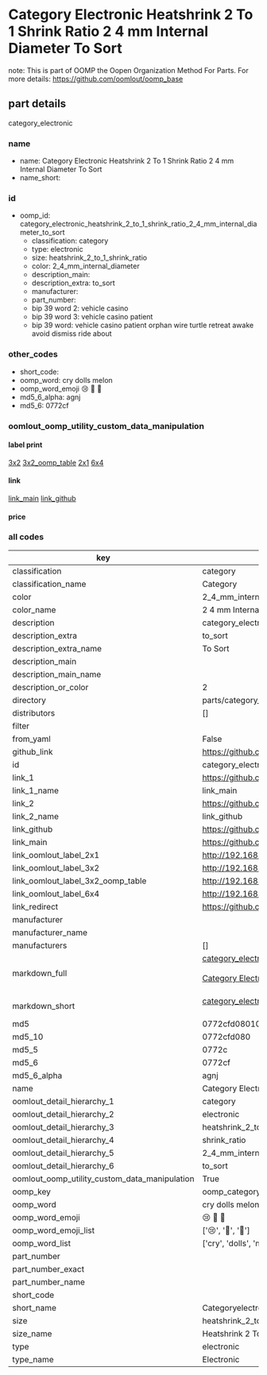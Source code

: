 # Category Electronic Heatshrink 2 To 1 Shrink Ratio 2 4 mm Internal Diameter To Sort  

note: This is part of OOMP the Oopen Organization Method For Parts. For more details: https://github.com/oomlout/oomp_base

##  part details
  



category_electronic



### name
* name: Category Electronic Heatshrink 2 To 1 Shrink Ratio 2 4 mm Internal Diameter To Sort
* name_short: 
### id
* oomp_id: category_electronic_heatshrink_2_to_1_shrink_ratio_2_4_mm_internal_diameter_to_sort
  * classification: category
  * type: electronic
  * size: heatshrink_2_to_1_shrink_ratio
  * color: 2_4_mm_internal_diameter
  * description_main: 
  * description_extra: to_sort
  * manufacturer: 
  * part_number: 
  * bip 39 word 2: vehicle casino
  * bip 39 word 3: vehicle casino patient
  * bip 39 word: vehicle casino patient orphan wire turtle retreat awake avoid dismiss ride about

### other_codes
* short_code: 
* oomp_word: cry dolls melon
* oomp_word_emoji :cry: :dolls: :melon:
* md5_6_alpha: agnj
* md5_6: 0772cf






### oomlout_oomp_utility_custom_data_manipulation
#### label print
[3x2](http://192.168.1.245:1112/?label=oomp%20agnj)
[3x2_oomp_table](http://192.168.1.108:1112/?label=oomp%20agnj)
[2x1](http://192.168.1.242:1112/?label=oomp%20agnj)
[6x4](http://192.168.1.55:1112/?label=oomp%20agnj)    

#### link

[link_main](https://github.com/oomlout/oomlout_oomp_version_1_messy/tree/main/parts/category_electronic_heatshrink_2_to_1_shrink_ratio_2_4_mm_internal_diameter_to_sort) [link_github](https://github.com/oomlout/oomlout_oomp_version_1_messy/tree/main/parts/category_electronic_heatshrink_2_to_1_shrink_ratio_2_4_mm_internal_diameter_to_sort)                             

#### price







### all codes 
| key | value |  
| --- | --- |  
| classification | category |  
| classification_name | Category |  
| color | 2_4_mm_internal_diameter |  
| color_name | 2 4 mm Internal Diameter |  
| description | category_electronic |  
| description_extra | to_sort |  
| description_extra_name | To Sort |  
| description_main |  |  
| description_main_name |  |  
| description_or_color | 2  |  
| directory | parts/category_electronic_heatshrink_2_to_1_shrink_ratio_2_4_mm_internal_diameter_to_sort |  
| distributors | [] |  
| filter |  |  
| from_yaml | False |  
| github_link | https://github.com/oomlout/oomlout_oomp_part_src/tree/main/parts/category_electronic_heatshrink_2_to_1_shrink_ratio_2_4_mm_internal_diameter_to_sort |  
| id | category_electronic_heatshrink_2_to_1_shrink_ratio_2_4_mm_internal_diameter_to_sort |  
| link_1 | https://github.com/oomlout/oomlout_oomp_version_1_messy/tree/main/parts/category_electronic_heatshrink_2_to_1_shrink_ratio_2_4_mm_internal_diameter_to_sort |  
| link_1_name | link_main |  
| link_2 | https://github.com/oomlout/oomlout_oomp_version_1_messy/tree/main/parts/category_electronic_heatshrink_2_to_1_shrink_ratio_2_4_mm_internal_diameter_to_sort |  
| link_2_name | link_github |  
| link_github | https://github.com/oomlout/oomlout_oomp_version_1_messy/tree/main/parts/category_electronic_heatshrink_2_to_1_shrink_ratio_2_4_mm_internal_diameter_to_sort |  
| link_main | https://github.com/oomlout/oomlout_oomp_version_1_messy/tree/main/parts/category_electronic_heatshrink_2_to_1_shrink_ratio_2_4_mm_internal_diameter_to_sort |  
| link_oomlout_label_2x1 | http://192.168.1.242:1112/?label=oomp%20agnj |  
| link_oomlout_label_3x2 | http://192.168.1.245:1112/?label=oomp%20agnj |  
| link_oomlout_label_3x2_oomp_table | http://192.168.1.108:1112/?label=oomp%20agnj |  
| link_oomlout_label_6x4 | http://192.168.1.55:1112/?label=oomp%20agnj |  
| link_redirect | https://github.com/oomlout/oomlout_oomp_version_1_messy/tree/main/parts/category_electronic_heatshrink_2_to_1_shrink_ratio_2_4_mm_internal_diameter_to_sort |  
| manufacturer |  |  
| manufacturer_name |  |  
| manufacturers | [] |  
| markdown_full | [category_electronic_heatshrink_2_to_1_shrink_ratio_2_4_mm_internal_diameter_to_sort](none)<br>[](none)<br>[Category Electronic Heatshrink 2 To 1 Shrink Ratio 2 4 Mm Internal Diameter To Sort](none)<br><br> |  
| markdown_short | [category_electronic_heatshrink_2_to_1_shrink_ratio_2_4_mm_internal_diameter_to_sort](none)<br><br> |  
| md5 | 0772cfd080103703abfe19cd4208df8f |  
| md5_10 | 0772cfd080 |  
| md5_5 | 0772c |  
| md5_6 | 0772cf |  
| md5_6_alpha | agnj |  
| name | Category Electronic Heatshrink 2 To 1 Shrink Ratio 2 4 mm Internal Diameter To Sort |  
| oomlout_detail_hierarchy_1 | category |  
| oomlout_detail_hierarchy_2 | electronic |  
| oomlout_detail_hierarchy_3 | heatshrink_2_to_1 |  
| oomlout_detail_hierarchy_4 | shrink_ratio |  
| oomlout_detail_hierarchy_5 | 2_4_mm_internal_diameter |  
| oomlout_detail_hierarchy_6 | to_sort |  
| oomlout_oomp_utility_custom_data_manipulation | True |  
| oomp_key | oomp_category_electronic_heatshrink_2_to_1_shrink_ratio_2_4_mm_internal_diameter_to_sort |  
| oomp_word | cry dolls melon |  
| oomp_word_emoji | :cry: :dolls: :melon: |  
| oomp_word_emoji_list | [':cry:', ':dolls:', ':melon:'] |  
| oomp_word_list | ['cry', 'dolls', 'melon'] |  
| part_number |  |  
| part_number_exact |  |  
| part_number_name |  |  
| short_code |  |  
| short_name | Categoryelectronic |  
| size | heatshrink_2_to_1_shrink_ratio |  
| size_name | Heatshrink 2 To 1 Shrink Ratio |  
| type | electronic |  
| type_name | Electronic |  
